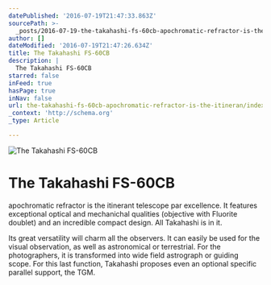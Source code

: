```yaml
---
datePublished: '2016-07-19T21:47:33.863Z'
sourcePath: >-
  _posts/2016-07-19-the-takahashi-fs-60cb-apochromatic-refractor-is-the-itineran.md
author: []
dateModified: '2016-07-19T21:47:26.634Z'
title: The Takahashi FS-60CB
description: |
  The Takahashi FS-60CB 
starred: false
inFeed: true
hasPage: true
inNav: false
url: the-takahashi-fs-60cb-apochromatic-refractor-is-the-itineran/index.html
_context: 'http://schema.org'
_type: Article

---
```

![The Takahashi FS-60CB 
](https://the-grid-user-content.s3-us-west-2.amazonaws.com/b6b135e2-68b7-4858-a50f-497980f4aa4e.jpg)

# The Takahashi FS-60CB

apochromatic refractor is the itinerant telescope par excellence. It features exceptional optical and mechanichal qualities (objective with Fluorite doublet) and an incredible compact design. All Takahashi is in it.

Its great versatility will charm all the observers. It can easily be used for the visual observation, as well as astronomical or terrestrial. For the photographers, it is transformed into wide field astrograph or guiding scope. For this last function, Takahashi proposes even an optional specific parallel support, the TGM.